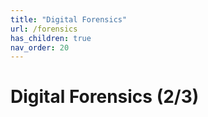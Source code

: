 ```yaml
---
title: "Digital Forensics"
url: /forensics
has_children: true
nav_order: 20
---
```


# Digital Forensics (2/3)